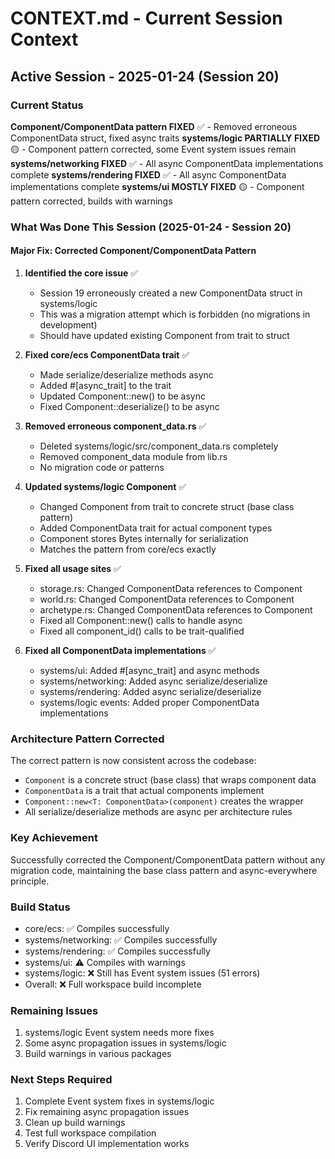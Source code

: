 # CONTEXT.md - Current Session Context

## Active Session - 2025-01-24 (Session 20)

### Current Status
**Component/ComponentData pattern FIXED** ✅ - Removed erroneous ComponentData struct, fixed async traits
**systems/logic PARTIALLY FIXED** 🟡 - Component pattern corrected, some Event system issues remain
**systems/networking FIXED** ✅ - All async ComponentData implementations complete
**systems/rendering FIXED** ✅ - All async ComponentData implementations complete
**systems/ui MOSTLY FIXED** 🟡 - Component pattern corrected, builds with warnings

### What Was Done This Session (2025-01-24 - Session 20)

#### Major Fix: Corrected Component/ComponentData Pattern
1. **Identified the core issue** ✅
   - Session 19 erroneously created a new ComponentData struct in systems/logic
   - This was a migration attempt which is forbidden (no migrations in development)
   - Should have updated existing Component from trait to struct

2. **Fixed core/ecs ComponentData trait** ✅
   - Made serialize/deserialize methods async
   - Added #[async_trait] to the trait
   - Updated Component::new() to be async
   - Fixed Component::deserialize() to be async

3. **Removed erroneous component_data.rs** ✅
   - Deleted systems/logic/src/component_data.rs completely
   - Removed component_data module from lib.rs
   - No migration code or patterns

4. **Updated systems/logic Component** ✅
   - Changed Component from trait to concrete struct (base class pattern)
   - Added ComponentData trait for actual component types
   - Component stores Bytes internally for serialization
   - Matches the pattern from core/ecs exactly

5. **Fixed all usage sites** ✅
   - storage.rs: Changed ComponentData references to Component
   - world.rs: Changed ComponentData references to Component
   - archetype.rs: Changed ComponentData references to Component
   - Fixed all Component::new() calls to handle async
   - Fixed all component_id() calls to be trait-qualified

6. **Fixed all ComponentData implementations** ✅
   - systems/ui: Added #[async_trait] and async methods
   - systems/networking: Added async serialize/deserialize
   - systems/rendering: Added async serialize/deserialize
   - systems/logic events: Added proper ComponentData implementations

### Architecture Pattern Corrected
The correct pattern is now consistent across the codebase:
- `Component` is a concrete struct (base class) that wraps component data
- `ComponentData` is a trait that actual components implement
- `Component::new<T: ComponentData>(component)` creates the wrapper
- All serialize/deserialize methods are async per architecture rules

### Key Achievement
Successfully corrected the Component/ComponentData pattern without any migration code, maintaining the base class pattern and async-everywhere principle.

### Build Status
- core/ecs: ✅ Compiles successfully
- systems/networking: ✅ Compiles successfully
- systems/rendering: ✅ Compiles successfully
- systems/ui: ⚠️ Compiles with warnings
- systems/logic: ❌ Still has Event system issues (51 errors)
- Overall: ❌ Full workspace build incomplete

### Remaining Issues
1. systems/logic Event system needs more fixes
2. Some async propagation issues in systems/logic
3. Build warnings in various packages

### Next Steps Required
1. Complete Event system fixes in systems/logic
2. Fix remaining async propagation issues
3. Clean up build warnings
4. Test full workspace compilation
5. Verify Discord UI implementation works